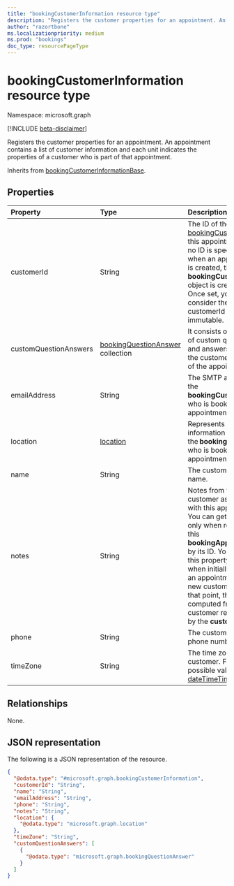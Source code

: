 ```yaml
---
title: "bookingCustomerInformation resource type"
description: "Registers the customer properties for an appointment. An appointment contains a list of customer information and each unit indicates the properties of a customer who is part of that appointment."
author: "razortbone"
ms.localizationpriority: medium
ms.prod: "bookings"
doc_type: resourcePageType
---
```


# bookingCustomerInformation resource type

Namespace: microsoft.graph

[!INCLUDE [beta-disclaimer](../../includes/beta-disclaimer.md)]

Registers the customer properties for an appointment. An appointment contains a list of customer information and each unit indicates the properties of a customer who is part of that appointment.

Inherits from [bookingCustomerInformationBase](bookingcustomerinformationbase.md).

## Properties
|Property|Type|Description|
|:---|:---|:---|
|customerId|String|The ID of the [bookingCustomer](../resources/bookingcustomer.md) for this appointment. If no ID is specified when an appointment is created, then a new **bookingCustomer** object is created. Once set, you should consider the customerId immutable. |
|customQuestionAnswers|[bookingQuestionAnswer](../resources/bookingquestionanswer.md) collection|It consists of the list of custom questions and answers given by the customer as part of the appointment. |
|emailAddress|String| The SMTP address of the **bookingCustomer** who is booking the appointment. |
|location|[location](../resources/location.md)| Represents location information for the **bookingCustomer** who is booking the appointment. |
|name|String|The customer's name. |
|notes|String|Notes from the customer associated with this appointment. You can get the value only when reading this **bookingAppointment** by its ID. You can set this property only when initially creating an appointment with a new customer. After that point, the value is computed from the customer represented by the **customerId**. |
|phone|String|The customer's phone number. |
|timeZone|String|The time zone of the customer. For a list of possible values, see [dateTimeTimeZone](../resources/datetimetimezone.md).|

## Relationships
None.

## JSON representation
The following is a JSON representation of the resource.
<!-- {
  "blockType": "resource",
  "@odata.type": "microsoft.graph.bookingCustomerInformation"
}
-->
``` json
{
  "@odata.type": "#microsoft.graph.bookingCustomerInformation",
  "customerId": "String",
  "name": "String",
  "emailAddress": "String",
  "phone": "String",
  "notes": "String",
  "location": {
    "@odata.type": "microsoft.graph.location"
  },
  "timeZone": "String",
  "customQuestionAnswers": [
    {
      "@odata.type": "microsoft.graph.bookingQuestionAnswer"
    }
  ]
}
```

